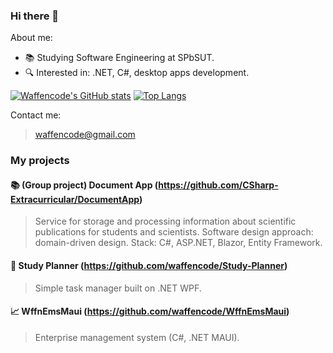 ### Hi there 👋

<!--
**waffencode/waffencode** is a ✨ _special_ ✨ repository because its `README.md` (this file) appears on your GitHub profile.

Here are some ideas to get you started:

- 🔭 I’m currently working on ...
- 🌱 I’m currently learning ...
- 👯 I’m looking to collaborate on ...
- 🤔 I’m looking for help with ...
- 💬 Ask me about ...
- 📫 How to reach me: ...
- 😄 Pronouns: ...
- ⚡ Fun fact: ...
-->

About me:

- 📚 Studying Software Engineering at SPbSUT. 
- 🔍 Interested in: .NET, C#, desktop apps development.

[![Waffencode's GitHub stats](https://github-readme-stats.vercel.app/api?username=waffencode&hide=stars,contribs&show_icons=true&hide_rank=true)](https://github.com/waffencode/github-readme-stats)
[![Top Langs](https://github-readme-stats.vercel.app/api/top-langs/?username=waffencode&layout=compact)](https://github.com/waffencode/github-readme-stats)

Contact me:

> waffencode@gmail.com

### My projects

#### 📚 (Group project) Document App (https://github.com/CSharp-Extracurricular/DocumentApp)

> Service for storage and processing information about scientific publications for students and scientists. Software design approach: domain-driven design. Stack: C#, ASP.NET, Blazor, Entity Framework.

#### 📓 Study Planner (https://github.com/waffencode/Study-Planner)

> Simple task manager built on .NET WPF.

#### 📈 WffnEmsMaui (https://github.com/waffencode/WffnEmsMaui)

> Enterprise management system (C#, .NET MAUI).
